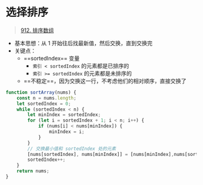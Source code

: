 
# 选择排序


>  [912. 排序数组](https://leetcode.cn/problems/sort-an-array/)


- 基本思想：从 1 开始往后找最新值，然后交换，直到交换完
- 关键点：
	- ==sortedIndex== 变量
		- `索引 < sortedIndex` 的元素都是已排序的
		- `索引 >= sortedIndex` 的元素都是未排序的
	- ==不稳定==，因为交换这一行，不考虑他们的相对顺序，直接交换了

```javascript hl:4,13
function sortArray(nums) {
    const n = nums.length;
    let sortedIndex = 0;
    while (sortedIndex < n) {
        let minIndex = sortedIndex;
        for (let i = sortedIndex + 1; i < n; i++) {
            if (nums[i] < nums[minIndex]) {
                minIndex = i;
            }
        }
        // 交换最小值和 sortedIndex 处的元素
        [nums[sortedIndex], nums[minIndex]] = [nums[minIndex],nums[sortedIndex]];
        sortedIndex++;
    }
    return nums;
}
```